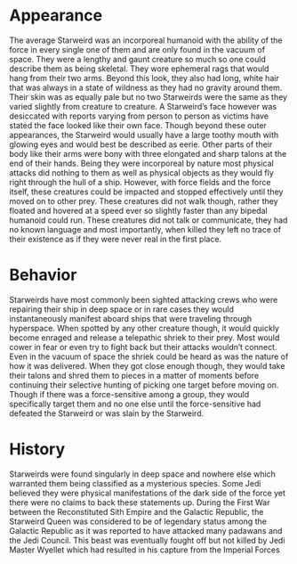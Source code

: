 # Appearance

The average Starweird was an incorporeal humanoid with the ability of the force in every single one of them and are only found in the vacuum of space.
They were a lengthy and gaunt creature so much so one could describe them as being skeletal.
They wore ephemeral rags that would hang from their two arms.
Beyond this look, they also had long, white hair that was always in a state of wildness as they had no gravity around them.
Their skin was as equally pale but no two Starweirds were the same as they varied slightly from creature to creature.
A Starweird’s face however was desiccated with reports varying from person to person as victims have stated the face looked like their own face.
Though beyond these outer appearances, the Starweird would usually have a large toothy mouth with glowing eyes and would best be described as eerie.
Other parts of their body like their arms were bony with three elongated and sharp talons at the end of their hands.
Being they were incorporeal by nature most physical attacks did nothing to them as well as physical objects as they would fly right through the hull of a ship.
However, with force fields and the force itself, these creatures could be impacted and stopped effectively until they moved on to other prey.
These creatures did not walk though, rather they floated and hovered at a speed ever so slightly faster than any bipedal humanoid could run.
These creatures did not talk or communicate, they had no known language and most importantly, when killed they left no trace of their existence as if they were never real in the first place.

# Behavior

Starweirds have most commonly been sighted attacking crews who were repairing their ship in deep space or in rare cases they would instantaneously manifest aboard ships that were traveling through hyperspace.
When spotted by any other creature though, it would quickly become enraged and release a telepathic shriek to their prey.
Most would cower in fear or even try to fight back but their attacks wouldn’t connect.
Even in the vacuum of space the shriek could be heard as was the nature of how it was delivered.
When they got close enough though, they would take their talons and shred them to pieces in a matter of moments before continuing their selective hunting of picking one target before moving on.
Though if there was a force-sensitive among a group, they would specifically target them and no one else until the force-sensitive had defeated the Starweird or was slain by the Starweird.

# History

Starweirds were found singularly in deep space and nowhere else which warranted them being classified as a mysterious species.
Some Jedi believed they were physical manifestations of the dark side of the force yet there were no claims to back these statements up.
During the First War between the Reconstituted Sith Empire and the Galactic Republic, the Starweird Queen was considered to be of legendary status among the Galactic Republic as it was reported to have attacked many padawans and the Jedi Council.
This beast was eventually fought off but not killed by Jedi Master Wyellet which had resulted in his capture from the Imperial Forces
